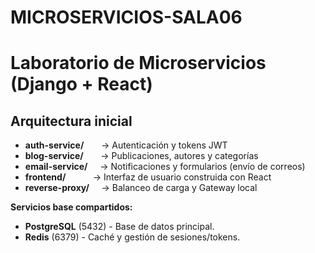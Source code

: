 # MICROSERVICIOS-SALA06
# Laboratorio de Microservicios (Django + React)

## Arquitectura inicial
- **auth-service/**       → Autenticación y tokens JWT
- **blog-service/**       → Publicaciones, autores y categorías
- **email-service/**     → Notificaciones y formularios (envío de correos)
- **frontend/**           → Interfaz de usuario construida con React
- **reverse-proxy/**     → Balanceo de carga y Gateway local 

**Servicios base compartidos:**
- **PostgreSQL** (5432) - Base de datos principal.
- **Redis** (6379) - Caché y gestión de sesiones/tokens.
